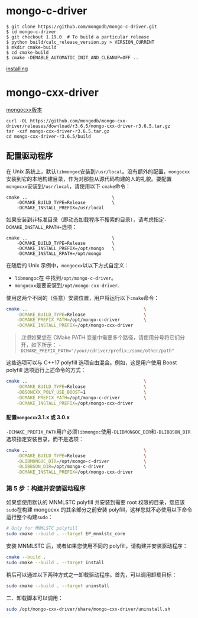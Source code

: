 # mongo-c-driver

```shell
$ git clone https://github.com/mongodb/mongo-c-driver.git
$ cd mongo-c-driver
$ git checkout 1.19.0  # To build a particular release
$ python build/calc_release_version.py > VERSION_CURRENT
$ mkdir cmake-build
$ cd cmake-build
$ cmake -DENABLE_AUTOMATIC_INIT_AND_CLEANUP=OFF ..
```

[installing](http://mongoc.org/libmongoc/current/installing.html)

# mongo-cxx-driver

[mongocxx版本](https://github.com/mongodb/mongo-cxx-driver/releases) 

```shell
curl -OL https://github.com/mongodb/mongo-cxx-driver/releases/download/r3.6.5/mongo-cxx-driver-r3.6.5.tar.gz
tar -xzf mongo-cxx-driver-r3.6.5.tar.gz
cd mongo-cxx-driver-r3.6.5/build
```

## 配置驱动程序

在 Unix 系统上，默认`libmongoc`安装到`/usr/local`。没有额外的配置，`mongocxx`安装到它的本地构建目录，作为对那些从源代码构建的人的礼貌。要配置`mongocxx`安装到`/usr/local`，请使用以下 `cmake`命令：

```
cmake ..                                \
    -DCMAKE_BUILD_TYPE=Release          \
    -DCMAKE_INSTALL_PREFIX=/usr/local
```

如果安装到非标准目录（即动态加载程序不搜索的目录），请考虑指定`-DCMAKE_INSTALL_RPATH=`选项：

```
cmake ..                                \
    -DCMAKE_BUILD_TYPE=Release          \
    -DCMAKE_INSTALL_PREFIX=/opt/mongo   \
    -DCMAKE_INSTALL_RPATH=/opt/mongo
```

在随后的 Unix 示例中，`mongocxx`以以下方式自定义：

- `libmongoc`在 中找到`/opt/mongo-c-driver`。
- `mongocxx`是要安装到`/opt/mongo-cxx-driver`.

使用这两个不同的（任意）安装位置，用户将运行以下`cmake`命令：

```sh
cmake ..                                            \
    -DCMAKE_BUILD_TYPE=Release                      \
    -DCMAKE_PREFIX_PATH=/opt/mongo-c-driver         \
    -DCMAKE_INSTALL_PREFIX=/opt/mongo-cxx-driver
```

> *注意*如果您在 CMake PATH 变量中需要多个路径，请使用分号将它们分开，如下所示： `-DCMAKE_PREFIX_PATH="/your/cdriver/prefix;/some/other/path"`

这些选项可以与 C++17 polyfill 选项自由混合。例如，这是用户使用 Boost polyfill 选项运行上述命令的方式：

```sh
cmake ..                                            \
    -DCMAKE_BUILD_TYPE=Release                      \
    -DBSONCXX_POLY_USE_BOOST=1                      \
    -DCMAKE_PREFIX_PATH=/opt/mongo-c-driver         \
    -DCMAKE_INSTALL_PREFIX=/opt/mongo-cxx-driver
```

#### 配置`mongocxx`3.1.x 或 3.0.x

`-DCMAKE_PREFIX_PATH`用户必须`libmongoc`使用`-DLIBMONGOC_DIR`和`-DLIBBSON_DIR`选项指定安装目录，而不是选项：

```sh
cmake ..                                            \
    -DCMAKE_BUILD_TYPE=Release                      \
    -DLIBMONGOC_DIR=/opt/mongo-c-driver             \
    -DLIBBSON_DIR=/opt/mongo-c-driver               \
    -DCMAKE_INSTALL_PREFIX=/opt/mongo-cxx-driver
```

### 第 5 步：构建并安装驱动程序

如果您使用默认的 MNMLSTC polyfill 并安装到需要 root 权限的目录，您应该`sudo`在构建 mongocxx 的其余部分之前安装 polyfill，这样您就不必使用以下命令运行整个构建`sudo`：

```sh
# Only for MNMLSTC polyfill
sudo cmake --build . --target EP_mnmlstc_core
```

安装 MNMLSTC 后，或者如果您使用不同的 polyfill，请构建并安装驱动程序：

```sh
cmake --build .
sudo cmake --build . --target install
```

稍后可以通过以下两种方式之一卸载驱动程序。首先，可以调用卸载目标：

```sh
sudo cmake --build . --target uninstall
```

二、卸载脚本可以调用：

```sh
sudo /opt/mongo-cxx-driver/share/mongo-cxx-driver/uninstall.sh
```
